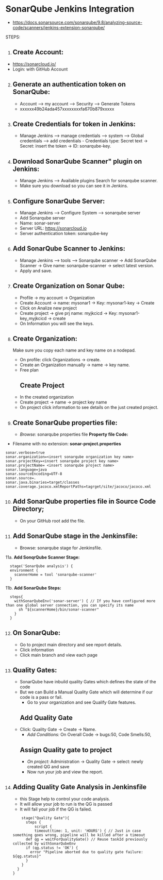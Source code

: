 # SonarQube Jenkins Integration
- https://docs.sonarsource.com/sonarqube/9.8/analyzing-source-code/scanners/jenkins-extension-sonarqube/

STEPS:
1. ## Create Account:
- https://sonarcloud.io/
- Login: with GitHub Account

2.  ## Generate an authentication token on SonarQube:
	- Account --> my account --> Security --> Generate Tokens
	- xxxxxx49b24ada457xxxxxxxxfa670b879xxxxx

3.  ## Create Credentials for token in Jenkins:
	- Manage Jenkins --> manage credentials --> system --> Global credentials --> add credentials  - Credentials type: Secret text  -> Secret: insert the token  -> ID: sonarqube-key.

4.  ## Download SonarQube Scanner" plugin on Jenkins:
	- Manage Jenkins --> Available plugins     Search for sonarqube scanner.
	- Make sure you download so you can see it in Jenkins.

5.  ## Configure SonarQube Server:
	- Manage Jenkins --> Configure System --> sonarqube server    
    - Add Sonarqube server    
    - Name: sonar-server    
    - Server URL: https://sonarcloud.io    
    - Server authentication token: sonarqube-key

6.  ## Add SonarQube Scanner to Jenkins:
	- Manage Jenkins --> tools --> Sonarqube scanner -> Add SonarQube Scanner  ->  Give name: sonarqube-scanner -> select latest version. 
	- Apply and save.

7.  ## Create Organization on Sonar Qube:
	- Profile -> my account -> Organization 
	- Create Account -> name: mysonar1 -> Key: mysonar1-key -> Create
	- Click on Analize new project
	- Create project -> give prj name: myjkcicd -> Key: mysonar1-key_myjkcicd -> create
	- On Information you will see the keys.

8. ## Create Organization:
   Make sure you copy each name and key name on a nodepad.
	- On profile: click Organizations -> create.
	- Create an Organization manually -> name -> key name.
	- Free plan
        ## Create Project
   	- In the created organization
   	- Create project -> name -> project key name
   	- On project click information to see details on the just created project. 

10.  ## Create SonarQube properties file:
      - *Browse:* sonarqube properties file
**Property file Code:**
- Filename with no extension: **sonar-project.properties**
``````
sonar.verbose=true
sonar.organization=<insert sonarqube organization key name>
sonar.projectKey=<insert sonarqube project key name>
sonar.projectName= <insert sonarqube project name>
sonar.language=java
sonar.sourceEncoding=UTF-8
sonar.source=.
sonar.java.binaries=target/classes
sonar.coverage.jacoco.xmlReportPaths=tagrget/site/jacoco/jacoco.xml
``````

10. ## Add SonarQube properties file in Source Code Directory;
	- On your GitHub root add the file.

11. ## Add SonarQube stage in the Jenkinsfile:
	- Browse: sonarqube stage for Jenkinsfile.

11a. **Add SonqrQube Scanner Stage:**
``````
  stage('SonarQube analysis') {
  environment {
    scannerHome = tool 'sonarqube-scanner'
  }
  ``````
11b. **Add SonarQube Steps:**
``````
  steps{
    withSonarQubeEnv('sonar-server') { // If you have configured more than one global server connection, you can specify its name
      sh "${scannerHome}/bin/sonar-scanner"
    }
  }
``````
12. ## On SonarQube:
	- Go to project main directory and see report details.
	- Click information
	- Click main branch and view each page

13. ## Quality Gates:
	- SonarQube have inbuild quality Gates which defines the state of the code
	- But we can Build a Manual Quality Gate which will determine if our code is a pass or fail.
        - Go to your organization and see Qualify Gate features.
      ## Add Quality Gate
   	- Click: Quality Gate -> Create -> Name.
        - *Add Conditions:* On Overall Code -> bugs:50, Code Smells:50,
      ## Assign Quality gate to project
        - *On project:* Administration -> Quality Gate -> select: newly created QG and save
        - Now run your job and view the report.
          
14. ## Adding Quality Gate Analysis in Jenkinsfile
       - this Stage help to control your code analysis.
       - It will allow your job to run is the QG is passed
       - It will fail your job if the QG is failed.
    ```
        stage("Quality Gate"){
          steps {
              script {
              timeout(time: 1, unit: 'HOURS') { // Just in case something goes wrong, pipeline will be killed after a timeout
          def qg = waitForQualityGate() // Reuse taskId previously collected by withSonarQubeEnv
          if (qg.status != 'OK') {
            error "Pipeline aborted due to quality gate failure: ${qg.status}"
          }
        }
      }
    }
  ```
